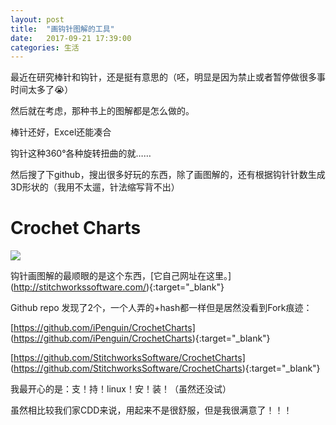 ```yaml
---
layout: post
title:  "画钩针图解的工具"
date:   2017-09-21 17:39:00
categories: 生活
---
```

最近在研究棒针和钩针，还是挺有意思的（呸，明显是因为禁止或者暂停做很多事时间太多了:sob:）

然后就在考虑，那种书上的图解都是怎么做的。

棒针还好，Excel还能凑合

钩针这种360°各种旋转扭曲的就……

然后搜了下github，搜出很多好玩的东西，除了画图解的，还有根据钩针针数生成3D形状的（我用不太遛，针法缩写背不出）

# Crochet Charts

![](http://stitchworkssoftware.com/img/screenshots/1-create-wedge.png)

钩针画图解的最顺眼的是这个东西，[它自己网址在这里。] (http://stitchworkssoftware.com/){:target="_blank"}

Github repo 发现了2个，一个人弄的+hash都一样但是居然没看到Fork痕迹：

[https://github.com/iPenguin/CrochetCharts] (https://github.com/iPenguin/CrochetCharts){:target="_blank"}

[https://github.com/StitchworksSoftware/CrochetCharts] (https://github.com/StitchworksSoftware/CrochetCharts){:target="_blank"}

我最开心的是：支！持！linux！安！装！（虽然还没试）

虽然相比较我们家CDD来说，用起来不是很舒服，但是我很满意了！！！
